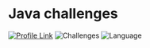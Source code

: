 # Java challenges
[![Profile Link](https://img.shields.io/badge/hackerRank-profile_link-brightgreen.svg)](https://www.hackerrank.com/weozUA) ![Challenges](https://img.shields.io/badge/Challenges-45_solved-orange.svg)
![Language](https://img.shields.io/badge/Language-Java_8-7873ae.svg)